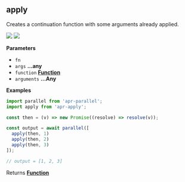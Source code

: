 <!-- Generated by documentation.js. Update this documentation by updating the source code. -->

## apply

<a id="apply"></a>
Creates a continuation function with some arguments already applied.

[![](https://img.shields.io/npm/v/apr-apply.svg?style=flat-square)](https://www.npmjs.com/package/apr-apply) [![](https://img.shields.io/npm/l/apr-apply.svg?style=flat-square)](https://www.npmjs.com/package/apr-apply)

**Parameters**

-   `fn`  
-   `args` **...any** 
-   `function` **[Function](https://developer.mozilla.org/en-US/docs/Web/JavaScript/Reference/Statements/function)** 
-   `arguments` **...Any** 

**Examples**

```javascript
import parallel from 'apr-parallel';
import apply from 'apr-apply';

const then = (v) => new Promise((resolve) => resolve(v));

const output = await parallel([
  apply(then, 1)
  apply(then, 2)
  apply(then, 3)
]);

// output = [1, 2, 3]
```

Returns **[Function](https://developer.mozilla.org/en-US/docs/Web/JavaScript/Reference/Statements/function)** 

